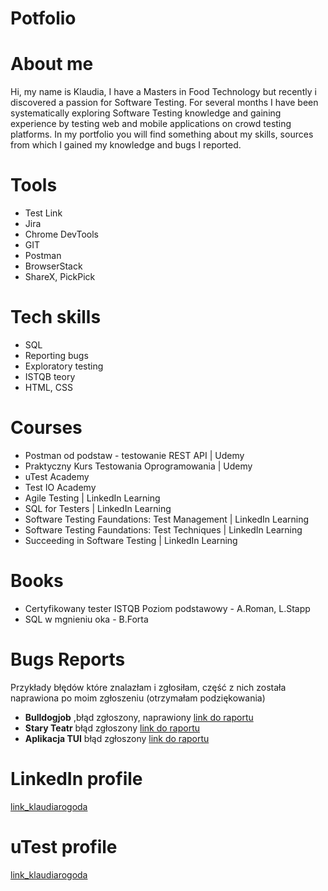 # Potfolio
# About me
Hi, my name is Klaudia, I have a Masters in Food Technology but recently i discovered a passion for Software Testing. For several months I have been systematically exploring Software Testing knowledge and gaining experience by testing web and mobile applications on crowd testing platforms. In my portfolio you will find something about my skills, sources from which I gained my knowledge and bugs I reported.
# Tools
* Test Link
* Jira
* Chrome DevTools
* GIT
* Postman
* BrowserStack
* ShareX, PickPick
# Tech skills
* SQL
* Reporting bugs
* Exploratory testing
* ISTQB teory
* HTML, CSS
# Courses
* Postman od podstaw - testowanie REST API | Udemy
* Praktyczny Kurs Testowania Oprogramowania | Udemy
* uTest Academy
* Test IO Academy
* Agile Testing | LinkedIn Learning
* SQL for Testers | LinkedIn Learning
* Software Testing Faundations: Test Management | LinkedIn Learning
* Software Testing Faundations: Test Techniques | LinkedIn Learning
* Succeeding in Software Testing | LinkedIn Learning
# Books
* Certyfikowany tester ISTQB Poziom podstawowy - A.Roman, L.Stapp
* SQL w mgnieniu oka - B.Forta
# Bugs Reports
Przykłady błędów które znalazłam i zgłosiłam, część z nich została naprawiona po moim zgłoszeniu (otrzymałam podziękowania)
* **Bulldogjob** ,błąd zgłoszony, naprawiony [link do raportu](https://drive.google.com/drive/folders/17Jllh7MidpKNHZTECc32AS-3Vx4yw5ft?usp=sharing)
* **Stary Teatr** błąd zgłoszony [link do raportu](https://drive.google.com/drive/folders/1IfcSBEVKKnau3wrfna8iLThkoeAHy_VY?usp=sharing)
* **Aplikacja TUI** błąd zgłoszony [link do raportu](https://drive.google.com/drive/folders/1NFDxIazKikMmRXdlZ3M51KdCdVtrt6JB?usp=sharing)

# LinkedIn profile 
[link_klaudiarogoda](https://www.linkedin.com/in/klaudia-rogoda-46548620a/)
# uTest profile
[link_klaudiarogoda](https://www.utest.com/profile/klaudiarogoda/about)
